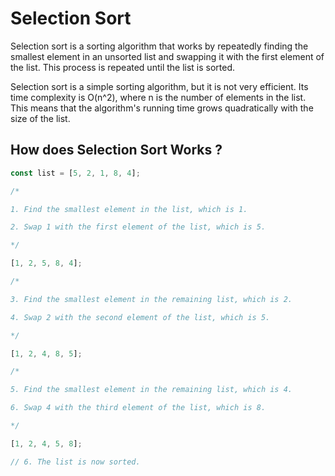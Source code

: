 # Selection Sort

Selection sort is a sorting algorithm that works by repeatedly finding the smallest element in an unsorted list and swapping it with the first element of the list. This process is repeated until the list is sorted.

Selection sort is a simple sorting algorithm, but it is not very efficient. Its time complexity is O(n^2), where n is the number of elements in the list. This means that the algorithm's running time grows quadratically with the size of the list.

## How does Selection Sort Works ?

```js
const list = [5, 2, 1, 8, 4];

/*

1. Find the smallest element in the list, which is 1.

2. Swap 1 with the first element of the list, which is 5.

*/

[1, 2, 5, 8, 4];

/*

3. Find the smallest element in the remaining list, which is 2.

4. Swap 2 with the second element of the list, which is 5.

*/

[1, 2, 4, 8, 5];

/*

5. Find the smallest element in the remaining list, which is 4.

6. Swap 4 with the third element of the list, which is 8.

*/

[1, 2, 4, 5, 8];

// 6. The list is now sorted.
```

